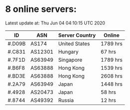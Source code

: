 # 8 online servers:

Latest update at: Thu Jun 04 04:10:15 UTC 2020

| ID | ASN | Server Country | Online |
| -- | --- | -------------- | ------ |
| #.D09B | AS174 | United States | 1789 hrs |
| #.C831 | AS12301 | Hungary | 67 hrs |
| #.7F1D | AS63949 | Singapore | 1789 hrs |
| #.B6F8 | AS63888 | Hong Kong | 1539 hrs |
| #.BD3E | AS63888 | Hong Kong | 2608 hrs |
| #.2A79 | AS63949 | Japan | 1448 hrs |
| #.4928 | AS20473 | Japan | 58 hrs |
| #.8744 | AS49392 | Russia | 12 hrs |

